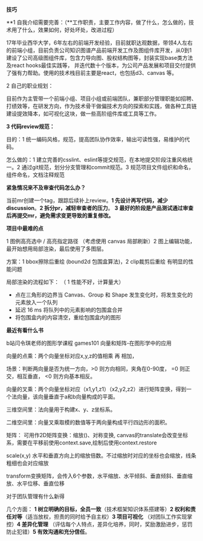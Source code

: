 **技巧**

**1 自我介绍需要完善：（**工作职责，主要工作内容，做了什么，怎么做的，技术用了什么，效果如何，好处坏处，改进过程）

17年毕业西华大学，6年左右的前端开发经验，目前就职达观数据，带领4人左右的前端小组，目前负责公司知识图谱产品前端开发工作及图组件库开发，从0到1建设了公司高级图组件库，包含力导向图、股权结构图等，封装实现base类方法及react hooks最佳实践等， 并迭代数十个版本，为公司产品发展和项目交付提供了强有力帮助。使用的技术栈目前主要是react，也包括d3、canvas 等。

2 自己的职业规划：

  目前作为主管带一个前端小组、项目小组或前端团队，兼职部分管理职能如招聘、打绩效等，在研发方向，作为技术骨干做偏技术方向的探索和实践，做各种工具链建设提效降本，如可视化这块，做一些高阶组件库或工具等工作。

**3 代码review规范：**

目的：1 统一编码风格，规范，提高团队协作效率，输出可读性强，易维护的代码。

怎么做的：1 建立完善的csslint、eslint等提交规范，在本地提交阶段注重风格统一。2 通过git规范，划分分支管理和commit规范。3 规范项目文件组织和命名，组件命名，文档注释规范

**紧急情况来不及审查代码怎么办？**

当前mr创建一个tag，跟踪后续补上review。**1 先设计再写代码，减少discussion**。**2 拆分pr，减轻审查者的压力**。 **3 最好的阶段是产品测试通过审查后再提交mr，避免需求变更导致的重复修改。**

**项目中最难的点**

1 图例高亮选中 / 高亮指定路径 （考虑使用 canvas 局部刷新）2 图上编辑功能，最开始想用局部渲染，最后使用了多图层。

方案：1 bbox擦除后重绘 (bound2d 包围盒算法)，2 clip裁剪后重绘 有明显的性能问题

局部渲染的流程如下： （ 1 性能不好，计算量大）

- 点在三角形的边界当 Canvas、Group 和 Shape 发生变化时，将发生变化的元素放入一个队列
- 延迟 16 ms 将队列中的元素影响的包围盒合并
- 将包围盒内的内容清空，重绘包围盒内的图形

**最近有看什么书**

b站闫令琪老师的图形学课程 games101  向量和矩阵-在图形学中的应用

向量的点乘：两个向量坐标对应x,y,z的值相乘 再 相加，

场景：判断两向量是否为统一方向，>0 则方向相同，夹角在0-90度， =0 则正交，相互垂直， <0 则方向基本相反。

向量的叉乘：两个向量坐标对应（x1,y1,z1）（x2,y2,z2）进行矩阵变换，得到一个法向量，该向量垂直于a和b向量构成的平面。

三维空间里：法向量用于构建x、y、z坐标系。

二维空间里：向量叉乘取模的数值等于两向量构成平行四边形的面积。

矩阵： 可用作2D矩阵变换：缩放()、对称变换, canvas的translate会改变坐标系，需要在平移前使用context.save,绘制后使用context.restore

scale(x,y) 水平和垂直方向上的缩放倍数。不过缩放时对应的坐标也会缩放，线条粗细也会对应缩放

transform变换矩阵，会传入6个参数，水平缩放、水平倾斜、垂直倾斜、垂直缩放、水平位移、垂直位移



对于团队管理有什么新得

几个方面： **1 树立明确的目标，全员一致**（技术框架知识体系搭建等）**2 权利和责任对等**（适当放权，担责的同时给予自主权）**3 项目可视化** （对团队工作实现掌控）**4 差异化管理** （评估每个人特点，差异化培养，同时，奖励激励进步，惩罚防止犯错）**5 有效沟通和充分信任**。
